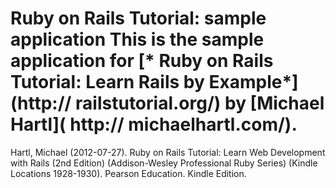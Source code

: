 # Ruby on Rails Tutorial: sample application This is the sample application for [* Ruby on Rails Tutorial: Learn Rails by Example*](http:// railstutorial.org/) by [Michael Hartl]( http:// michaelhartl.com/).

Hartl, Michael (2012-07-27). Ruby on Rails Tutorial: Learn Web Development with Rails (2nd Edition) (Addison-Wesley Professional Ruby Series) (Kindle Locations 1928-1930). Pearson Education. Kindle Edition. 
